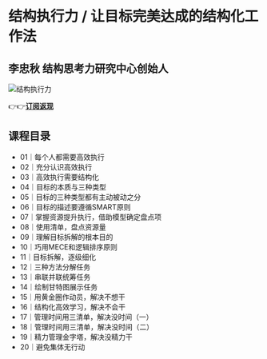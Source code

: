 结构执行力 / 让目标完美达成的结构化工作法
======================

李忠秋 **结构思考力研究中心创始人**
--------------------

![结构执行力](https://www.geekgay.com/storage/geek/geek_669e04dc68299d0843502048468a1f3d.jpg)  
  
👉👉[**订阅返现**](https://time.geekbang.org/column/intro/100610401?code=1lCpdIF9Xpuh-GSOF2m1DzGFTCZXXe4WeqYGuhI8sSs%3D "结构执行力")  
  
课程目录
----

  
  
- 01｜每个人都需要高效执行
- 02｜充分认识高效执行
- 03｜高效执行需要结构化
- 04｜目标的本质与三种类型
- 05｜目标的三种类型都有主动被动之分
- 06｜目标的描述要遵循SMART原则
- 07｜掌握资源提升执行，借助模型确定盘点项
- 08｜使用清单，盘点资源量
- 09｜理解目标拆解的根本目的
- 10｜巧用MECE和逻辑排序原则
- 11｜目标拆解，逐级细化
- 12｜三种方法分解任务
- 13｜串联并联统筹任务
- 14｜绘制甘特图展示任务
- 15｜用黄金圈作动员，解决不想干
- 16｜结构化高效学习，解决不会干
- 17｜管理时间用三清单，解决没时间（一）
- 18｜管理时间用三清单，解决没时间（二）
- 19｜精力管理金字塔，解决没精力干
- 20｜避免集体无行动